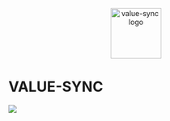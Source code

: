 <p align="center">
	<a href="http://malyutinegor.github.io/value-sync/"> <img width="100" title="value-sync logo" src="http://malyutinegor.github.io/value-sync/1.svg"> </a>
	<h1>VALUE-SYNC</h1>
</p>

<a href="https://travis-ci.org/malyutinegor/value-sync"><img src="https://img.shields.io/travis/malyutinegor/value-sync.svg?style=flat-square"></a>
